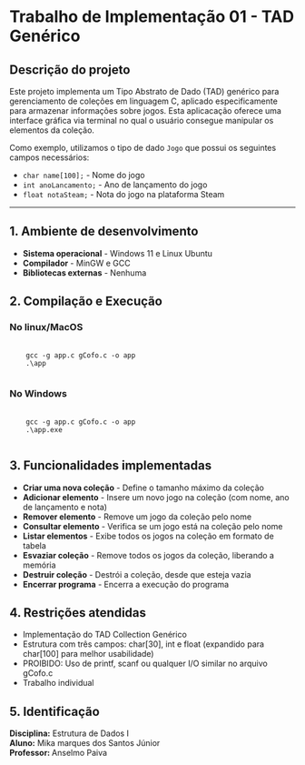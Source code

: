 # Trabalho de Implementação 01 - TAD Genérico
## Descrição do projeto
Este projeto implementa um Tipo Abstrato de Dado (TAD) genérico para gerenciamento de coleções em linguagem C, aplicado especificamente para armazenar informações sobre jogos. Esta aplicacação oferece uma interface gráfica via terminal no qual o usuário consegue manipular os elementos da coleção.

Como exemplo, utilizamos o tipo de dado <code>Jogo</code> que possui os seguintes campos necessários:
<ul>
  <li><code>char name[100];</code> - Nome do jogo</li>
  <li><code>int anoLancamento;</code> - Ano de lançamento do jogo</li>
  <li><code>float notaSteam;</code> - Nota do jogo na plataforma Steam</li>
</ul>

<hr>

<h2>1. Ambiente de desenvolvimento</h2>
<ul>
  <li><strong>Sistema operacional</strong> - Windows 11 e Linux Ubuntu</li>
  <li><strong>Compilador</strong> - MinGW e GCC</li>
  <li><strong>Bibliotecas externas</strong> - Nenhuma</li>
</ul>

<h2>2. Compilação e Execução</h2>
<h3>No linux/MacOS</h3>
<pre>
  <code>
    gcc -g app.c gCofo.c -o app
    .\app 
  </code>
</pre>
<h3>No Windows</h3>
<pre>
  <code>
    gcc -g app.c gCofo.c -o app
    .\app.exe
  </code>
</pre>

<h2>3. Funcionalidades implementadas</h2>
<table> 
  <ul> 
    <li><strong>Criar uma nova coleção</strong> - Define o tamanho máximo da coleção</li> 
    <li><strong>Adicionar elemento</strong> - Insere um novo jogo na coleção (com nome, ano de lançamento e nota)</li> 
    <li><strong>Remover elemento</strong> - Remove um jogo da coleção pelo nome</li> 
    <li><strong>Consultar elemento</strong> - Verifica se um jogo está na coleção pelo nome</li> 
    <li><strong>Listar elementos</strong> - Exibe todos os jogos na coleção em formato de tabela</li> 
    <li><strong>Esvaziar coleção</strong> - Remove todos os jogos da coleção, liberando a memória</li> 
    <li><strong>Destruir coleção</strong> - Destrói a coleção, desde que esteja vazia</li> <li><strong>Encerrar programa</strong> - Encerra a execução do programa</li> 
  </ul>

<h2>4. Restrições atendidas</h2>
<ul>
  <li>Implementação do TAD Collection Genérico</li>
  <li>Estrutura com três campos: char[30], int e float (expandido para char[100] para melhor usabilidade)</li>
  <li>PROIBIDO: Uso de printf, scanf ou qualquer I/O similar no arquivo gCofo.c</li>
  <li>Trabalho individual</li>
</ul>

<h2>5. Identificação</h2>
<strong>Disciplina:</strong> Estrutura de Dados I <br>
<strong>Aluno:</strong> Mika marques dos Santos Júnior <br>
<strong>Professor: </strong>Anselmo Paiva

